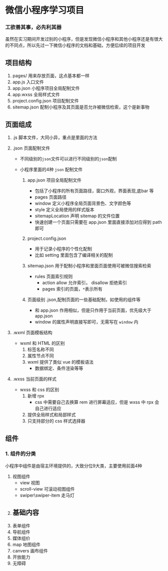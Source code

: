 # 微信小程序学习项目

### 工欲善其事，必先利其器

虽然在实习期间开发过别的小程序，但是发现微信小程序和其他小程序还是有很大的不同点，所以先过一下微信小程序的文档和基础，方便后续的项目开发

## 项目结构

1. pages/ 用来存放页面，这点基本都一样
2. app.js 入口文件
3. app.json 小程序项目全局配制文件
4. app.wxss 全局样式文件
5. project.config.json 项目配制文件
6. sitemap.json 配制小程序及其页面是否允许被微信检索，这个是新事物

## 页面组成

1. .js 脚本文件，大同小异，重点是里面的方法
2. .json 页面配制文件
    - 不同级别的`json`文件可以进行不同级别的`json`配制

    - 小程序里面的4种 `json` 配制文件
        1. app.json 项目全局配制文件
            - 包括了小程序的所有页面路径，窗口外观，界面表现,底bar 等
            - pages 页面路径
            - window 定义小程序全局页面背景色、文字颜色等
            - style 定义全局使用的样式版本
            - sitemapLocation 声明 sitemap 的文件位置
            - 快速创建一个页面只需要在 app.json 里面直接添加对应得到 path 即可

        2. project.config.json
            - 用于记录小程序的个性化配制
            - 比如 setting 里面包含了编译相关的配制

        3. sitemap.json 用于配制小程序和里面页面使用可被微信搜索检索
            - rules 页面索引规则
                - action allow 允许索引， disallow 拒绝索引
                - pages 索引的页面，`*`表示所有

        4. 页面级别 .json,配制页面的一些基础配制，如使用的组件等
            - 和 app.json 作用相似，但是只作用于当前页面，优先级大于 app.json
            - window 的属性声明直接写即可，无需写在 `window` 内

3. .wxml 页面模板结构
    - wxml 和 HTML 的区别
        1. 标签名称不同
        2. 属性节点不同
        3. wxml 提供了类似 vue 的模板语法
            - 数据绑定、条件渲染等等
4. .wxss 当前页面的样式
    - wxss 和 css 的区别
        1. 新增 rpx
            - css 中需要自己去换算 rem 进行屏幕适应，但是 wxss 中 rpx 会自己进行适应
        2. 提供全局样式和局部样式
        3. 只支持部分的 css 样式选择器

## 组件
### 1. 组件的分类

小程序中组件是由宿主环境提供的，大致分位9大类，主要使用前面4种

1. 视图组件
    - view 视图
    - scroll-view 可滚动视图组件
    - swiper\swiper-item 走马灯
2. 基础内容
    - 
3. 表单组件
4. 导航组件
5. 媒体组价
6. map 地图组件
7. canvers 画布组件
8. 开放能力
9. 无障碍
